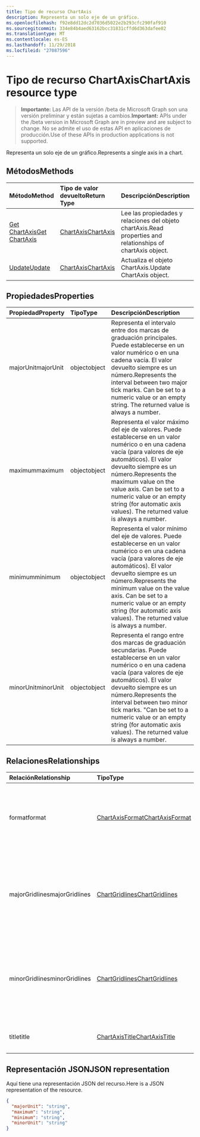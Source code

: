 ```yaml
---
title: Tipo de recurso ChartAxis
description: Representa un solo eje de un gráfico.
ms.openlocfilehash: f92e8dd12dc2d7036d5022e2b293cfc290faf910
ms.sourcegitcommit: 334e84b4aed63162bcc31831cffd6d363dafee02
ms.translationtype: MT
ms.contentlocale: es-ES
ms.lasthandoff: 11/29/2018
ms.locfileid: "27087596"
---
```

# <a name="chartaxis-resource-type"></a><span data-ttu-id="f4516-103">Tipo de recurso ChartAxis</span><span class="sxs-lookup"><span data-stu-id="f4516-103">ChartAxis resource type</span></span>

> <span data-ttu-id="f4516-104">**Importante:** Las API de la versión /beta de Microsoft Graph son una versión preliminar y están sujetas a cambios.</span><span class="sxs-lookup"><span data-stu-id="f4516-104">**Important:** APIs under the /beta version in Microsoft Graph are in preview and are subject to change.</span></span> <span data-ttu-id="f4516-105">No se admite el uso de estas API en aplicaciones de producción.</span><span class="sxs-lookup"><span data-stu-id="f4516-105">Use of these APIs in production applications is not supported.</span></span>

<span data-ttu-id="f4516-106">Representa un solo eje de un gráfico.</span><span class="sxs-lookup"><span data-stu-id="f4516-106">Represents a single axis in a chart.</span></span>


## <a name="methods"></a><span data-ttu-id="f4516-107">Métodos</span><span class="sxs-lookup"><span data-stu-id="f4516-107">Methods</span></span>

| <span data-ttu-id="f4516-108">Método</span><span class="sxs-lookup"><span data-stu-id="f4516-108">Method</span></span>           | <span data-ttu-id="f4516-109">Tipo de valor devuelto</span><span class="sxs-lookup"><span data-stu-id="f4516-109">Return Type</span></span>    |<span data-ttu-id="f4516-110">Descripción</span><span class="sxs-lookup"><span data-stu-id="f4516-110">Description</span></span>|
|:---------------|:--------|:----------|
|[<span data-ttu-id="f4516-111">Get ChartAxis</span><span class="sxs-lookup"><span data-stu-id="f4516-111">Get ChartAxis</span></span>](../api/chartaxis-get.md) | [<span data-ttu-id="f4516-112">ChartAxis</span><span class="sxs-lookup"><span data-stu-id="f4516-112">ChartAxis</span></span>](chartaxis.md) |<span data-ttu-id="f4516-113">Lee las propiedades y relaciones del objeto chartAxis.</span><span class="sxs-lookup"><span data-stu-id="f4516-113">Read properties and relationships of chartAxis object.</span></span>|
|[<span data-ttu-id="f4516-114">Update</span><span class="sxs-lookup"><span data-stu-id="f4516-114">Update</span></span>](../api/chartaxis-update.md) | [<span data-ttu-id="f4516-115">ChartAxis</span><span class="sxs-lookup"><span data-stu-id="f4516-115">ChartAxis</span></span>](chartaxis.md)   |<span data-ttu-id="f4516-116">Actualiza el objeto ChartAxis.</span><span class="sxs-lookup"><span data-stu-id="f4516-116">Update ChartAxis object.</span></span> |

## <a name="properties"></a><span data-ttu-id="f4516-117">Propiedades</span><span class="sxs-lookup"><span data-stu-id="f4516-117">Properties</span></span>
| <span data-ttu-id="f4516-118">Propiedad</span><span class="sxs-lookup"><span data-stu-id="f4516-118">Property</span></span>     | <span data-ttu-id="f4516-119">Tipo</span><span class="sxs-lookup"><span data-stu-id="f4516-119">Type</span></span>   |<span data-ttu-id="f4516-120">Descripción</span><span class="sxs-lookup"><span data-stu-id="f4516-120">Description</span></span>|
|:---------------|:--------|:----------|
|<span data-ttu-id="f4516-121">majorUnit</span><span class="sxs-lookup"><span data-stu-id="f4516-121">majorUnit</span></span>|<span data-ttu-id="f4516-122">object</span><span class="sxs-lookup"><span data-stu-id="f4516-122">object</span></span>|<span data-ttu-id="f4516-p102">Representa el intervalo entre dos marcas de graduación principales. Puede establecerse en un valor numérico o en una cadena vacía.  El valor devuelto siempre es un número.</span><span class="sxs-lookup"><span data-stu-id="f4516-p102">Represents the interval between two major tick marks. Can be set to a numeric value or an empty string.  The returned value is always a number.</span></span>|
|<span data-ttu-id="f4516-126">maximum</span><span class="sxs-lookup"><span data-stu-id="f4516-126">maximum</span></span>|<span data-ttu-id="f4516-127">object</span><span class="sxs-lookup"><span data-stu-id="f4516-127">object</span></span>|<span data-ttu-id="f4516-p103">Representa el valor máximo del eje de valores.  Puede establecerse en un valor numérico o en una cadena vacía (para valores de eje automáticos).  El valor devuelto siempre es un número.</span><span class="sxs-lookup"><span data-stu-id="f4516-p103">Represents the maximum value on the value axis.  Can be set to a numeric value or an empty string (for automatic axis values).  The returned value is always a number.</span></span>|
|<span data-ttu-id="f4516-131">minimum</span><span class="sxs-lookup"><span data-stu-id="f4516-131">minimum</span></span>|<span data-ttu-id="f4516-132">object</span><span class="sxs-lookup"><span data-stu-id="f4516-132">object</span></span>|<span data-ttu-id="f4516-p104">Representa el valor mínimo del eje de valores. Puede establecerse en un valor numérico o en una cadena vacía (para valores de eje automáticos). El valor devuelto siempre es un número.</span><span class="sxs-lookup"><span data-stu-id="f4516-p104">Represents the minimum value on the value axis. Can be set to a numeric value or an empty string (for automatic axis values).  The returned value is always a number.</span></span>|
|<span data-ttu-id="f4516-136">minorUnit</span><span class="sxs-lookup"><span data-stu-id="f4516-136">minorUnit</span></span>|<span data-ttu-id="f4516-137">object</span><span class="sxs-lookup"><span data-stu-id="f4516-137">object</span></span>|<span data-ttu-id="f4516-p105">Representa el rango entre dos marcas de graduación secundarias. Puede establecerse en un valor numérico o en una cadena vacía (para valores de eje automáticos). El valor devuelto siempre es un número.</span><span class="sxs-lookup"><span data-stu-id="f4516-p105">Represents the interval between two minor tick marks. "Can be set to a numeric value or an empty string (for automatic axis values). The returned value is always a number.</span></span>|

## <a name="relationships"></a><span data-ttu-id="f4516-141">Relaciones</span><span class="sxs-lookup"><span data-stu-id="f4516-141">Relationships</span></span>
| <span data-ttu-id="f4516-142">Relación</span><span class="sxs-lookup"><span data-stu-id="f4516-142">Relationship</span></span> | <span data-ttu-id="f4516-143">Tipo</span><span class="sxs-lookup"><span data-stu-id="f4516-143">Type</span></span>   |<span data-ttu-id="f4516-144">Descripción</span><span class="sxs-lookup"><span data-stu-id="f4516-144">Description</span></span>|
|:---------------|:--------|:----------|
|<span data-ttu-id="f4516-145">format</span><span class="sxs-lookup"><span data-stu-id="f4516-145">format</span></span>|[<span data-ttu-id="f4516-146">ChartAxisFormat</span><span class="sxs-lookup"><span data-stu-id="f4516-146">ChartAxisFormat</span></span>](chartaxisformat.md)|<span data-ttu-id="f4516-p106">Representa el formato de un objeto de gráfico, que incluye el formato de línea y de fuente. Solo lectura.</span><span class="sxs-lookup"><span data-stu-id="f4516-p106">Represents the formatting of a chart object, which includes line and font formatting. Read-only.</span></span>|
|<span data-ttu-id="f4516-149">majorGridlines</span><span class="sxs-lookup"><span data-stu-id="f4516-149">majorGridlines</span></span>|[<span data-ttu-id="f4516-150">ChartGridlines</span><span class="sxs-lookup"><span data-stu-id="f4516-150">ChartGridlines</span></span>](chartgridlines.md)|<span data-ttu-id="f4516-p107">Devuelve un objeto de línea de cuadrícula que representa las líneas de cuadrícula principales del eje especificado. Solo lectura.</span><span class="sxs-lookup"><span data-stu-id="f4516-p107">Returns a gridlines object that represents the major gridlines for the specified axis. Read-only.</span></span>|
|<span data-ttu-id="f4516-153">minorGridlines</span><span class="sxs-lookup"><span data-stu-id="f4516-153">minorGridlines</span></span>|[<span data-ttu-id="f4516-154">ChartGridlines</span><span class="sxs-lookup"><span data-stu-id="f4516-154">ChartGridlines</span></span>](chartgridlines.md)|<span data-ttu-id="f4516-p108">Devuelve un objeto de línea de cuadrícula que representa las líneas de cuadrícula secundarias del eje especificado. Solo lectura.</span><span class="sxs-lookup"><span data-stu-id="f4516-p108">Returns a Gridlines object that represents the minor gridlines for the specified axis. Read-only.</span></span>|
|<span data-ttu-id="f4516-157">title</span><span class="sxs-lookup"><span data-stu-id="f4516-157">title</span></span>|[<span data-ttu-id="f4516-158">ChartAxisTitle</span><span class="sxs-lookup"><span data-stu-id="f4516-158">ChartAxisTitle</span></span>](chartaxistitle.md)|<span data-ttu-id="f4516-p109">Representa el título del eje. Solo lectura.</span><span class="sxs-lookup"><span data-stu-id="f4516-p109">Represents the axis title. Read-only.</span></span>|

## <a name="json-representation"></a><span data-ttu-id="f4516-161">Representación JSON</span><span class="sxs-lookup"><span data-stu-id="f4516-161">JSON representation</span></span>

<span data-ttu-id="f4516-162">Aquí tiene una representación JSON del recurso.</span><span class="sxs-lookup"><span data-stu-id="f4516-162">Here is a JSON representation of the resource.</span></span>

<!-- {
  "blockType": "resource",
  "optionalProperties": [

  ],
  "@odata.type": "microsoft.graph.chartaxis"
}-->

```json
{
  "majorUnit": "string",
  "maximum": "string",
  "minimum": "string",
  "minorUnit": "string"
}

```

<!-- uuid: 8fcb5dbc-d5aa-4681-8e31-b001d5168d79
2015-10-25 14:57:30 UTC -->
<!-- {
  "type": "#page.annotation",
  "description": "ChartAxis resource",
  "keywords": "",
  "section": "documentation",
  "tocPath": ""
}-->